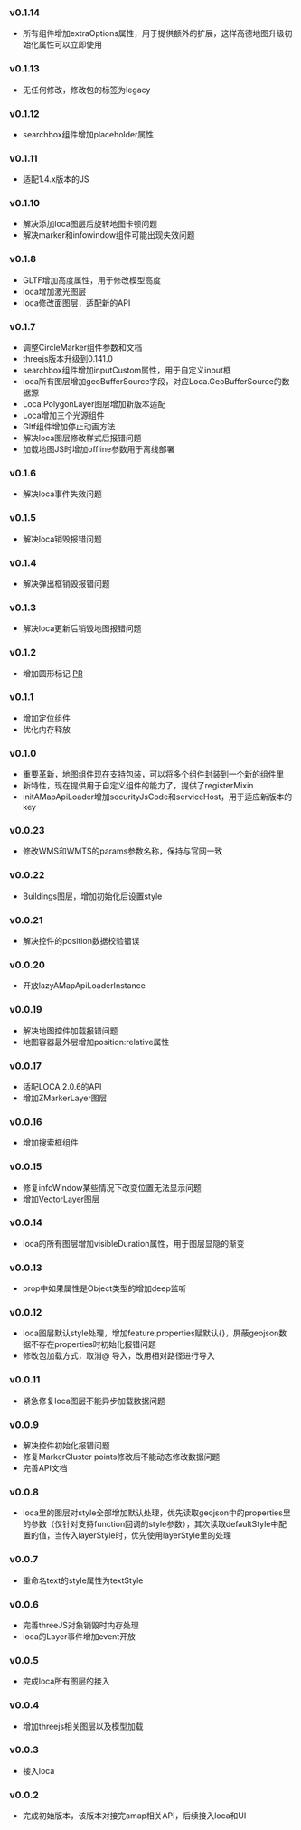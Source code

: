 ### v0.1.14
* 所有组件增加extraOptions属性，用于提供额外的扩展，这样高德地图升级初始化属性可以立即使用

### v0.1.13
* 无任何修改，修改包的标签为legacy

### v0.1.12
* searchbox组件增加placeholder属性

### v0.1.11
* 适配1.4.x版本的JS

### v0.1.10
* 解决添加loca图层后旋转地图卡顿问题
* 解决marker和infowindow组件可能出现失效问题

### v0.1.8
* GLTF增加高度属性，用于修改模型高度
* loca增加激光图层
* loca修改面图层，适配新的API

### v0.1.7
* 调整CircleMarker组件参数和文档
* threejs版本升级到0.141.0
* searchbox组件增加inputCustom属性，用于自定义input框
* loca所有图层增加geoBufferSource字段，对应Loca.GeoBufferSource的数据源
* Loca.PolygonLayer图层增加新版本适配
* Loca增加三个光源组件
* Gltf组件增加停止动画方法
* 解决loca图层修改样式后报错问题
* 加载地图JS时增加offline参数用于离线部署

### v0.1.6
* 解决loca事件失效问题

### v0.1.5
* 解决loca销毁报错问题

### v0.1.4
* 解决弹出框销毁报错问题

### v0.1.3
* 解决loca更新后销毁地图报错问题

### v0.1.2
* 增加圆形标记 [PR](https://gitee.com/guyangyang/vue-amap/pulls/1)

### v0.1.1
* 增加定位组件
* 优化内存释放

### v0.1.0
* 重要革新，地图组件现在支持包装，可以将多个组件封装到一个新的组件里
* 新特性，现在提供用于自定义组件的能力了，提供了registerMixin
* initAMapApiLoader增加securityJsCode和serviceHost，用于适应新版本的key

### v0.0.23
* 修改WMS和WMTS的params参数名称，保持与官网一致

### v0.0.22
* Buildings图层，增加初始化后设置style

### v0.0.21
* 解决控件的position数据校验错误

### v0.0.20
* 开放lazyAMapApiLoaderInstance

### v0.0.19
* 解决地图控件加载报错问题
* 地图容器最外层增加position:relative属性

### v0.0.17
* 适配LOCA 2.0.6的API
* 增加ZMarkerLayer图层

### v0.0.16
* 增加搜索框组件

### v0.0.15
* 修复infoWindow某些情况下改变位置无法显示问题
* 增加VectorLayer图层

### v0.0.14
* loca的所有图层增加visibleDuration属性，用于图层显隐的渐变

### v0.0.13
* prop中如果属性是Object类型的增加deep监听

### v0.0.12
* loca图层默认style处理，增加feature.properties赋默认{}，屏蔽geojson数据不存在properties时初始化报错问题
* 修改包加载方式，取消@ 导入，改用相对路径进行导入

### v0.0.11
* 紧急修复loca图层不能异步加载数据问题

### v0.0.9
* 解决控件初始化报错问题
* 修复MarkerCluster  points修改后不能动态修改数据问题
* 完善API文档

### v0.0.8
* loca里的图层对style全部增加默认处理，优先读取geojson中的properties里的参数（仅针对支持function回调的style参数），其次读取defaultStyle中配置的值，当传入layerStyle时，优先使用layerStyle里的处理

### v0.0.7
* 重命名text的style属性为textStyle

### v0.0.6
* 完善threeJS对象销毁时内存处理
* loca的Layer事件增加event开放

### v0.0.5
* 完成loca所有图层的接入

### v0.0.4
* 增加threejs相关图层以及模型加载

### v0.0.3
* 接入loca

### v0.0.2
* 完成初始版本，该版本对接完amap相关API，后续接入loca和UI
